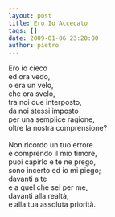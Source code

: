 ```yaml
---
layout: post
title: Ero Io Accecato
tags: []
date: 2009-01-06 23:20:00
author: pietro
---
```

Ero io cieco<br/>ed ora vedo,<br/>o era un velo,<br/>che ora svelo,<br/>tra noi due interposto,<br/>da noi stessi imposto<br/>per una semplice ragione,<br/>oltre la nostra comprensione?<br/><br/>Non ricordo un tuo errore<br/>e comprendo il mio timore,<br/>puoi capirlo e te ne prego,<br/>sono incerto ed io mi piego;<br/>davanti a te<br/>e a quel che sei per me,<br/>davanti alla realtà,<br/>e alla tua assoluta priorità.
